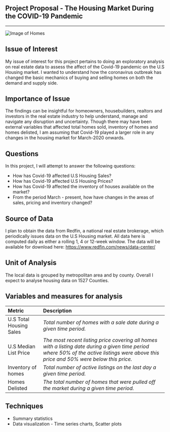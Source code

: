 ## **Project Proposal - The Housing Market During the COVID-19 Pandemic**
---
![Image of Homes](https://github.com/mishaisran/DATA-690-WANG/blob/master/Project%20Proposal/Images/photo-1524813686514-a57563d77965.jpg)

**Issue of Interest**
---
My issue of interest for this project pertains to doing an exploratory analysis on real estate data to assess the affect of the Covid-19 pandemic on the U.S Housing market. 
I wanted to understand how the coronavirus outbreak has changed the basic mechanics of buying and selling homes on both the demand and supply side.

**Importance of Issue**
---
The findings can be insightful for homeowners, housebuilders, realtors and investors in the real estate industry to help understand, manage and navigate any disruption and 
uncertainty. Though there may have been external variables that affected total homes sold, inventory of homes and homes delisted, I am assuming that Covid-19 played a larger
role in any changes in the housing market for March-2020 onwards.


**Questions**
---
In this project, I will attempt to answer the following questions:
- How has Covid-19 affected U.S Housing Sales?
- How has Covid-19 affected U.S Housing Prices?
- How has Covid-19 affected the inventory of houses available on the market?
- From the period March - present, how have changes in the areas of sales, pricing and inventory changed?

**Source of Data**
---
I plan to obtain the data from Redfin, a national real estate brokerage, which periodically issues data on the U.S Housing market. All data here is computed daily as either
a rolling 1, 4 or 12-week window. The data will be available for download here: https://www.redfin.com/news/data-center/

**Unit of Analysis**
---
The local data is grouped by metropolitan area and by county. Overall I expect to analyse housing data on 1527 Counties.

**Variables and measures for analysis**
---
| **Metric**          | **Description**                                                    | 
| :---                          | :---              | 
| U.S Total Housing Sales   | *Total number of homes with a sale date during a given time period.*        | 
| U.S Median List Price     | *The most recent listing price covering all homes with a listing date during a given time period where 50% of the active listings were above this price and 50% were below this price.*          |
| Inventory of homes     | *Total number of active listings on the last day a given time period.*          | 
| Homes Delisted     | *The total number of homes that were pulled off the market during a given time period.*          | 

**Techniques**
---
- Summary statistics
- Data visualization - Time series charts, Scatter plots
